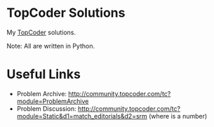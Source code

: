 TopCoder Solutions
===
My [TopCoder](http://www.topcoder.com/tc) solutions.

Note: All are written in Python.

Useful Links
=====
 * Problem Archive: http://community.topcoder.com/tc?module=ProblemArchive
 * Problem Discussion: http://community.topcoder.com/tc?module=Static&d1=match_editorials&d2=srm<SRM>  (where <SRM> is a number)
